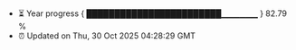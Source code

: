 - ⏳ Year progress { ████████████████████████▁▁▁▁▁▁ } 82.79 %
- ⏰ Updated on Thu, 30 Oct 2025 04:28:29 GMT

